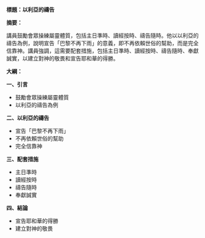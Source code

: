 **標題：以利亞的禱告**

**摘要：**

講員鼓勵會眾操練屬靈體質，包括主日準時、讀經按時、禱告隨時。他以以利亞的禱告為例，說明宣告「巴黎不再下雨」的意義，即不再依賴世俗的幫助，而是完全信靠神。講員強調，這需要配套措施，包括主日準時、讀經按時、禱告隨時、奉獻誠實，以建立對神的敬畏和宣告耶和華的得勝。

**大綱：**

**一、引言**
* 鼓勵會眾操練屬靈體質
* 以利亞的禱告為例

**二、以利亞的禱告**
* 宣告「巴黎不再下雨」
* 不再依賴世俗的幫助
* 完全信靠神

**三、配套措施**
* 主日準時
* 讀經按時
* 禱告隨時
* 奉獻誠實

**四、結論**
* 宣告耶和華的得勝
* 建立對神的敬畏
